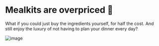 # Mealkits are overpriced 💸
 What if you could just buy the ingredients yourself, for half the cost. And still enjoy the luxury of not having to plan your dinner every day? 


![image](https://github.com/arienshibani/hello-fraiche/assets/22197324/a522d4d2-c1b9-4b53-9c84-57d4f55399e2)
